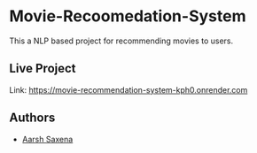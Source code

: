 
# Movie-Recoomedation-System

This a NLP based project for recommending movies to users.




## Live Project
Link: https://movie-recommendation-system-kph0.onrender.com
## Authors

- [Aarsh Saxena](https://github.com/aarshsaxena)


